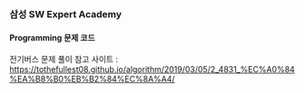 ### 삼성 SW Expert Academy

#### Programming 문제 코드



전기버스 문제 풀이 참고 사이트 : https://tothefullest08.github.io/algorithm/2019/03/05/2_4831_%EC%A0%84%EA%B8%B0%EB%B2%84%EC%8A%A4/

